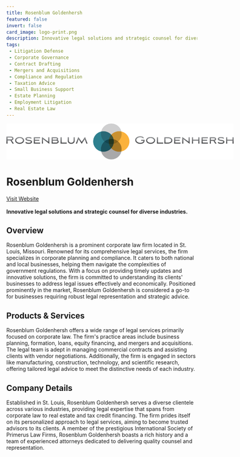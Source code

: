 ```yaml
---
title: Rosenblum Goldenhersh
featured: false
invert: false
card_image: logo-print.png
description: Innovative legal solutions and strategic counsel for diverse industries.
tags: 
 - Litigation Defense
 - Corporate Governance
 - Contract Drafting
 - Mergers and Acquisitions
 - Compliance and Regulation
 - Taxation Advice
 - Small Business Support
 - Estate Planning
 - Employment Litigation
 - Real Estate Law
---
```


<div align="center">
<a href="https://rosenblumgoldenhersh.com/st-louis-mo-corporate-litigation-attorney-lawyer-firm-st-louis-missouri/">
<img src="logo-print.png" alt="Logo" style="min-width: 200px; max-width: 600px; height: auto;" >
</a>
</div>

# Rosenblum Goldenhersh
<a href="https://rosenblumgoldenhersh.com/st-louis-mo-corporate-litigation-attorney-lawyer-firm-st-louis-missouri/">Visit Website</a>
<br>
<br>
**Innovative legal solutions and strategic counsel for diverse industries.**

## Overview
Rosenblum Goldenhersh is a prominent corporate law firm located in St. Louis, Missouri. Renowned for its comprehensive legal services, the firm specializes in corporate planning and compliance. It caters to both national and local businesses, helping them navigate the complexities of government regulations. With a focus on providing timely updates and innovative solutions, the firm is committed to understanding its clients' businesses to address legal issues effectively and economically. Positioned prominently in the market, Rosenblum Goldenhersh is considered a go-to for businesses requiring robust legal representation and strategic advice.
## Products & Services 
Rosenblum Goldenhersh offers a wide range of legal services primarily focused on corporate law. The firm's practice areas include business planning, formation, loans, equity financing, and mergers and acquisitions. The legal team is adept in managing commercial contracts and assisting clients with vendor negotiations. Additionally, the firm is engaged in sectors like manufacturing, construction, technology, and scientific research, offering tailored legal advice to meet the distinctive needs of each industry.
## Company Details 
Established in St. Louis, Rosenblum Goldenhersh serves a diverse clientele across various industries, providing legal expertise that spans from corporate law to real estate and tax credit financing. The firm prides itself on its personalized approach to legal services, aiming to become trusted advisors to its clients. A member of the prestigious International Society of Primerus Law Firms, Rosenblum Goldenhersh boasts a rich history and a team of experienced attorneys dedicated to delivering quality counsel and representation.

